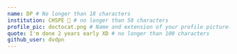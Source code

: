 ```yaml
---
name: DP # No longer than 18 characters
institution: CHSPE 🚩 # no longer than 58 characters
profile_pic: doctocat.png # Name and extension of your profile picture(ex. mona.png)
quote: I'm done 2 years early XD # no longer than 100 characters
github_user: dvdpn
---
```

